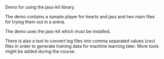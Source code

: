 Demo for using the jass-kit library.

The demo contains a sample player for hearts and jass and two main files for trying them out in a arena.

The demo uses the jass-kit which must be installed.

There is also a tool to convert log files into comma separated values (csv) files in order to generate training data for machine learning later. More tools might be added during the course.
